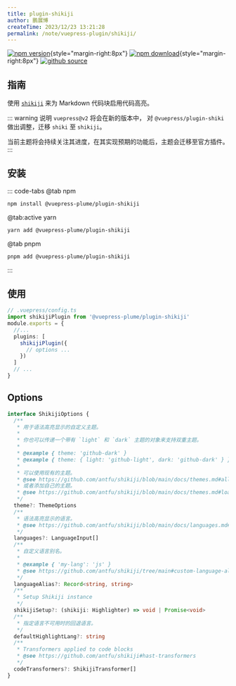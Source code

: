```yaml
---
title: plugin-shikiji
author: 鹏展博
createTime: 2023/12/23 13:21:28
permalink: /note/vuepress-plugin/shikiji/
---
```


[![npm version](https://img.shields.io/npm/v/@vuepress-plume/plugin-shikiji?color=32A9C3&labelColor=1B3C4A&label=npm)](https://www.npmjs.com/package/@vuepress-plume/plugin-shikiji){style="margin-right:8px"}
[![npm download](https://img.shields.io/npm/dy/@vuepress-plume/plugin-shikiji?color=32A9C3&labelColor=1B3C4A&label=downloads)](https://www.npmjs.com/package/@vuepress-plume/plugin-shikiji){style="margin-right:8px"}
[![github source](https://img.shields.io/badge/source-a?logo=github&color=1B3C4A)](https://github.com/pengzhanbo/vuepress-theme-plume/tree/main/plugins/plugin-shikiji)



## 指南

使用 [`shikiji`](https://shikiji.netlify.app/) 来为 Markdown 代码块启用代码高亮。

::: warning 说明
`vuepress@v2` 将会在新的版本中， 对 `@vuepress/plugin-shiki` 做出调整，迁移 `shiki` 至 `shikiji`。

当前主题将会持续关注其进度，在其实现预期的功能后，主题会迁移至官方插件。
:::

## 安装

::: code-tabs
@tab  npm
``` sh
npm install @vuepress-plume/plugin-shikiji
```

@tab:active yarn
``` sh
yarn add @vuepress-plume/plugin-shikiji
```

@tab pnpm
``` sh
pnpm add @vuepress-plume/plugin-shikiji
```
:::

## 使用

```ts
// .vuepress/config.ts
import shikijiPlugin from '@vuepress-plume/plugin-shikiji'
module.exports = {
  //...
  plugins: [
    shikijiPlugin({
      // options ...
    })
  ]
  // ...
}
```

## Options

```ts
interface ShikijiOptions {
  /**
   * 用于语法高亮显示的自定义主题。
   *
   * 你也可以传递一个带有 `light` 和 `dark` 主题的对象来支持双重主题。
   *
   * @example { theme: 'github-dark' }
   * @example { theme: { light: 'github-light', dark: 'github-dark' } }
   *
   * 可以使用现有的主题。
   * @see https://github.com/antfu/shikiji/blob/main/docs/themes.md#all-themes
   * 或者添加自己的主题。
   * @see https://github.com/antfu/shikiji/blob/main/docs/themes.md#load-custom-themes
   */
  theme?: ThemeOptions
  /**
   * 语法高亮显示的语言。
   * @see https://github.com/antfu/shikiji/blob/main/docs/languages.md#all-themes
   */
  languages?: LanguageInput[]
  /**
   * 自定义语言别名。
   *
   * @example { 'my-lang': 'js' }
   * @see https://github.com/antfu/shikiji/tree/main#custom-language-aliases
   */
  languageAlias?: Record<string, string>
  /**
   * Setup Shikiji instance
   */
  shikijiSetup?: (shikiji: Highlighter) => void | Promise<void>
  /**
   * 指定语言不可用时的回退语言。
   */
  defaultHighlightLang?: string
  /**
   * Transformers applied to code blocks
   * @see https://github.com/antfu/shikiji#hast-transformers
   */
  codeTransformers?: ShikijiTransformer[]
}

```
